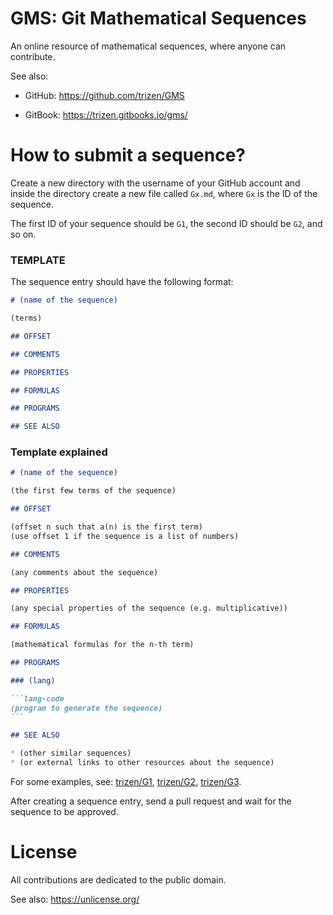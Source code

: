 # GMS: Git Mathematical Sequences

An online resource of mathematical sequences, where anyone can contribute.

See also:

* GitHub: https://github.com/trizen/GMS

* GitBook: https://trizen.gitbooks.io/gms/

# How to submit a sequence?

Create a new directory with the username of your GitHub account and inside the directory create a new file called `Gx.md`, where `Gx` is the ID of the sequence.

The first ID of your sequence should be `G1`, the second ID should be `G2`, and so on.

### TEMPLATE

The sequence entry should have the following format:

```markdown
# (name of the sequence)

(terms)

## OFFSET

## COMMENTS

## PROPERTIES

## FORMULAS

## PROGRAMS

## SEE ALSO
```

### Template explained

````markdown
# (name of the sequence)

(the first few terms of the sequence)

## OFFSET

(offset n such that a(n) is the first term)
(use offset 1 if the sequence is a list of numbers)

## COMMENTS

(any comments about the sequence)

## PROPERTIES

(any special properties of the sequence (e.g. multiplicative))

## FORMULAS

(mathematical formulas for the n-th term)

## PROGRAMS

### (lang)

```lang-code
(program to generate the sequence)
```

## SEE ALSO

* (other similar sequences)
* (or external links to other resources about the sequence)
````

For some examples, see: [trizen/G1](trizen/G1.md), [trizen/G2](trizen/G2.md), [trizen/G3](trizen/G3.md).

After creating a sequence entry, send a pull request and wait for the sequence to be approved.

# License

All contributions are dedicated to the public domain.

See also: https://unlicense.org/
